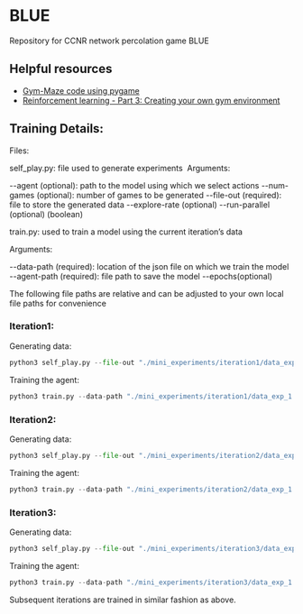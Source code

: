 # BLUE
Repository for CCNR network percolation game BLUE

## Helpful resources

- [Gym-Maze code using pygame](https://github.com/MattChanTK/gym-maze/blob/master/gym_maze/envs/maze_view_2d.py)
- [Reinforcement learning - Part 3: Creating your own gym environment](https://www.novatec-gmbh.de/en/blog/creating-a-gym-environment/)


## Training Details:

Files:

self_play.py: file used to generate experiments
 Arguments:

--agent (optional):  path to the model using which we select actions
--num-games (optional): number of games to be generated
--file-out (required): file to store the generated data
--explore-rate (optional)
--run-parallel (optional) (boolean)


train.py: used to train a model using the current iteration’s data

Arguments:

--data-path (required): location of the json file on which we train the model
--agent-path (required): file path to save the model
--epochs(optional)


The following file paths are relative and can be adjusted to your own local file paths for convenience

### Iteration1:

Generating data:

```python
python3 self_play.py --file-out "./mini_experiments/iteration1/data_exp_1.json"
```

Training the agent:

```python
python3 train.py --data-path "./mini_experiments/iteration1/data_exp_1.json" --agent-path "./mini_experiments/iteration1/model.sav"
```


### Iteration2: 

Generating data:

```python
python3 self_play.py --file-out "./mini_experiments/iteration2/data_exp_1.json" --agent "./mini_experiments/iteration1/model.sav"
```

Training the agent:

```python
python3 train.py --data-path "./mini_experiments/iteration2/data_exp_1.json" --agent-path "./mini_experiments/iteration2/model.sav"
```

### Iteration3: 

Generating data:

```python
python3 self_play.py --file-out "./mini_experiments/iteration3/data_exp_1.json" --agent "./mini_experiments/iteration2/model.sav"
```

Training the agent:

```python
python3 train.py --data-path "./mini_experiments/iteration3/data_exp_1.json" --agent-path "./mini_experiments/iteration3/model.sav"
```

Subsequent iterations are trained in similar fashion as above. 


